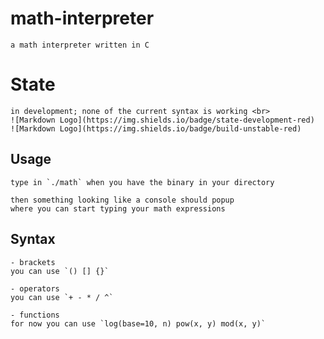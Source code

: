 # math-interpreter
    a math interpreter written in C

# State 
    in development; none of the current syntax is working <br>
    ![Markdown Logo](https://img.shields.io/badge/state-development-red)
    ![Markdown Logo](https://img.shields.io/badge/build-unstable-red)
## Usage
    type in `./math` when you have the binary in your directory

    then something looking like a console should popup
    where you can start typing your math expressions

## Syntax

    - brackets
    you can use `() [] {}`

    - operators
    you can use `+ - * / ^`

    - functions
    for now you can use `log(base=10, n) pow(x, y) mod(x, y)`

